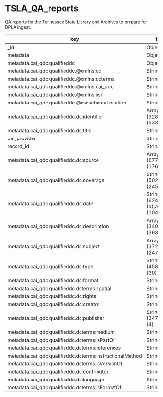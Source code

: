 # TSLA_QA_reports
QA reports for the Tennessee State Library and Archives to prepare for DPLA ingest.


| key                                                      | types                               | occurrences | percents             |
| -------------------------------------------------------- | ----------------------------------- | ----------- | -------------------- |
| _id                                                      | ObjectId                            |        8615 | 100.0000000000000000 |
| metadata                                                 | Object                              |        8615 | 100.0000000000000000 |
| metadata.oai_qdc:qualifieddc                             | Object                              |        8615 | 100.0000000000000000 |
| metadata.oai_qdc:qualifieddc.@xmlns:dc                   | String                              |        8615 | 100.0000000000000000 |
| metadata.oai_qdc:qualifieddc.@xmlns:dcterms              | String                              |        8615 | 100.0000000000000000 |
| metadata.oai_qdc:qualifieddc.@xmlns:oai_qdc              | String                              |        8615 | 100.0000000000000000 |
| metadata.oai_qdc:qualifieddc.@xmlns:xsi                  | String                              |        8615 | 100.0000000000000000 |
| metadata.oai_qdc:qualifieddc.@xsi:schemaLocation         | String                              |        8615 | 100.0000000000000000 |
| metadata.oai_qdc:qualifieddc.dc:identifier               | Array (3281),String (5334)          |        8615 | 100.0000000000000000 |
| metadata.oai_qdc:qualifieddc.dc:title                    | String                              |        8615 | 100.0000000000000000 |
| oai_provider                                             | String                              |        8615 | 100.0000000000000000 |
| record_id                                                | String                              |        8615 | 100.0000000000000000 |
| metadata.oai_qdc:qualifieddc.dc:source                   | Array (6772),String (1769)          |        8541 |  99.1410330818340100 |
| metadata.oai_qdc:qualifieddc.dc:coverage                 | String (5025),Array (2453)          |        7478 |  86.8020893789901322 |
| metadata.oai_qdc:qualifieddc.dc:date                     | String (6243),null (1),Array (1048) |        7292 |  84.6430644225188615 |
| metadata.oai_qdc:qualifieddc.dc:description              | Array (3403),String (3639)          |        7042 |  81.7411491584445713 |
| metadata.oai_qdc:qualifieddc.dc:subject                  | Array (3720),String (2479)          |        6199 |  71.9558908879860724 |
| metadata.oai_qdc:qualifieddc.dc:type                     | String (4587),Array (30)            |        4617 |  53.5925710969239688 |
| metadata.oai_qdc:qualifieddc.dc:format                   | String                              |        4609 |  53.4997098084735896 |
| metadata.oai_qdc:qualifieddc.dcterms:spatial             | String                              |        4354 |  50.5397562391178212 |
| metadata.oai_qdc:qualifieddc.dc:rights                   | String                              |        4138 |  48.0325014509576320 |
| metadata.oai_qdc:qualifieddc.dc:creator                  | String                              |        3540 |  41.0911201392919310 |
| metadata.oai_qdc:qualifieddc.dc:publisher                | String (3471),Array (4)             |        3475 |  40.3366221706326158 |
| metadata.oai_qdc:qualifieddc.dcterms:medium              | String                              |        2884 |  33.4764944863609983 |
| metadata.oai_qdc:qualifieddc.dcterms:isPartOf            | String                              |        1983 |  23.0179918746372607 |
| metadata.oai_qdc:qualifieddc.dcterms:references          | String                              |        1338 |  15.5310504933255942 |
| metadata.oai_qdc:qualifieddc.dcterms:instructionalMethod | String                              |        1102 |  12.7916424840394658 |
| metadata.oai_qdc:qualifieddc.dcterms:isVersionOf         | String                              |         837 |   9.7156123041207199 |
| metadata.oai_qdc:qualifieddc.dc:contributor              | String                              |         364 |   4.2251886244921648 |
| metadata.oai_qdc:qualifieddc.dc:language                 | String                              |         142 |   1.6482878699941961 |
| metadata.oai_qdc:qualifieddc.dcterms:isFormatOf          | String                              |          46 |   0.5339524085896692 |
